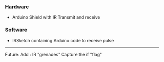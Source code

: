 <H3>Hardware</H3>
<ul>
<li> Arduino Shield with IR Transmit and receive</li>
</ul>
<H3>Software</H3>
<ul>
<li>IRSketch containing Arduino code to receive pulse</li>
</ul>
<hr>
Future:
  Add :
    IR "grenades"
    Capture the if "flag"
  